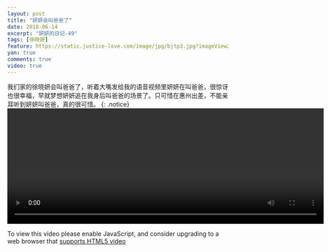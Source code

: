 ```yaml
---
layout: post
title: "妍妍会叫爸爸了"
date: 2018-06-14
excerpt: "妍妍的日记-49"
tags: [徐晓妍]
feature: https://static.justice-love.com/image/jpg/bjtp3.jpg?imageView2/1/w/1200/h/500
yan: true
comments: true
video: true
---
```

我们家的徐晓妍会叫爸爸了，听着大嘴发给我的语音视频里妍妍在叫爸爸，很惊讶也很幸福，早就梦想妍妍追在我身后叫爸爸的场景了。只可惜在惠州出差，不能亲耳听到妍妍叫爸爸，真的很可惜。
{: .notice}
<video id="my-video" class="video-js vjs-16-9 clipboard" controls preload="auto" width="722" height="264" data-setup="{}">
    <source src="{{ site.staticUrl }}/yanyan/video/jiaobaba.mp4" type='video/mp4'>
    <p class="vjs-no-js">
      To view this video please enable JavaScript, and consider upgrading to a web browser that
      <a href="http://videojs.com/html5-video-support/" target="_blank">supports HTML5 video</a>
    </p>
</video>

